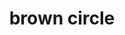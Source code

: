 ---
layout: smileys&emotion
title: brown circle
emoji: brown_circle
permalink: 🟤.html
image: assets/img/3moji/brown_circle.png
---